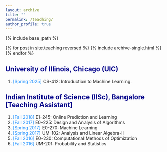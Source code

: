 ```yaml
---
layout: archive
title: ""
permalink: /teaching/
author_profile: true
---
```


{% include base_path %}

{% for post in site.teaching reversed %}
  {% include archive-single.html %}
{% endfor %}


<html>
<head>
<style>
a:link {
  color: RoyalBlue;
  background-color: transparent;
  text-decoration: none;
}

a:visited {
  color: Purple;
  background-color: transparent;
  text-decoration: none;
}

a:hover {
  color: RoyalBlue;
  background-color: transparent;
  text-decoration: underline;
}

a:active {
  color: DarkRed;
  background-color: transparent;
  text-decoration: underline;
}
</style>  
</head>  
 
<body>  

<h2 style="color:DarkBlue;" vspace="2px;"> University of Illinois, Chicago (UIC) </h2>

<ol>  

<li> <font color="#1E90FF"> [Spring 2025] </font> CS-412: Introduction to Machine Learning.</li>
  
</ol>

<h2 style="color:DarkBlue;" vspace="2px;"> Indian Institute of Science (IISc), Bangalore [Teaching Assistant] </h2>

<ol>  

<li> <font color="#1E90FF"> [Fall 2018] </font> E1-245: Online Prediction and Learning </li>

<li> <font color="#1E90FF"> [Fall 2017] </font> E0-225: Design and Analysis of Algorithms </li>
  
<li> <font color="#1E90FF"> [Spring 2017] </font> E0-270: Machine Learning </li>

<li> <font color="#1E90FF"> [Spring 2017] </font> UM-102: Analysis and Linear Algebra-II </li>

<li> <font color="#1E90FF"> [Fall 2016] </font> E0-230: Computational Methods of Optimization </li>

<li> <font color="#1E90FF"> [Fall 2016] </font> UM-201: Probability and Statistics </li>

</ol>

<!-- <font color="#1E90FF"> </font> -->
  
</body>
</html>
